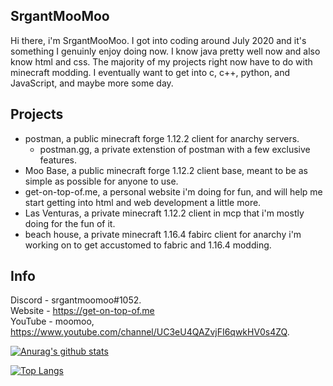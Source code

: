 ## SrgantMooMoo
Hi there, i'm  SrgantMooMoo. I got into coding around July 2020 and it's something I genuinly enjoy doing now.  I know java pretty well now and also know html and css. The majority of my projects right now have to do with minecraft modding. I eventually want to get into c, c++, python, and JavaScript, and maybe more some day.

## Projects 
- postman, a public minecraft forge 1.12.2 client for anarchy servers.
  - postman.gg, a private extenstion of postman with a few exclusive features.
- Moo Base, a public minecraft forge 1.12.2 client base, meant to be as simple as possible for anyone to use.
- get-on-top-of.me, a personal website i'm doing for fun, and will help me start getting into html and web development a little more.
- Las Venturas, a private minecraft 1.12.2 client in mcp that i'm mostly doing for the fun of it.
- beach house, a private minecraft 1.16.4 fabirc client for anarchy i'm working on to get accustomed to fabric and 1.16.4 modding.

## Info 
Discord - srgantmoomoo#1052. <br />
Website - https://get-on-top-of.me <br />
YouTube - moomoo, https://www.youtube.com/channel/UC3eU4QAZvjFI6qwkHV0s4ZQ.

[![Anurag's github stats](https://github-readme-stats.vercel.app/api?username=moomooooo&show_icons=true&theme=radical&hide=issues)](https://github.com/anuraghazra/github-readme-stats)

[![Top Langs](https://github-readme-stats.vercel.app/api/top-langs/?username=moomooooo&layout=compact&show_icons=true&theme=radical)](https://github.com/anuraghazra/github-readme-stats)
